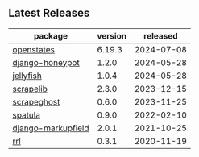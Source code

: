 ## Latest Releases
| package | version | released |
|--------------|-----------|-------------|
| [openstates](https://github.com/openstates/) | 6.19.3 | 2024-07-08 |
| [django-honeypot](https://github.com/jamesturk/django-honeypot) | 1.2.0 | 2024-05-28 |
| [jellyfish](https://github.com/jamesturk/jellyfish) | 1.0.4 | 2024-05-28 |
| [scrapelib](https://github.com/jamesturk/scrapelib) | 2.3.0 | 2023-12-15 |
| [scrapeghost](https://github.com/jamesturk/scrapeghost) | 0.6.0 | 2023-11-25 |
| [spatula](https://github.com/jamesturk/spatula) | 0.9.0 | 2022-02-10 |
| [django-markupfield](https://github.com/jamesturk/django-markupfield) | 2.0.1 | 2021-10-25 |
| [rrl](https://github.com/jamesturk/rrl) | 0.3.1 | 2020-11-19 |
